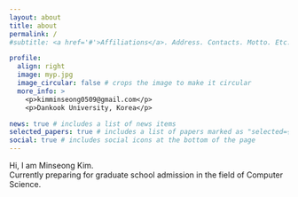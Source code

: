 ```yaml
---
layout: about
title: about
permalink: /
#subtitle: <a href='#'>Affiliations</a>. Address. Contacts. Motto. Etc.

profile:
  align: right
  image: myp.jpg
  image_circular: false # crops the image to make it circular
  more_info: >
    <p>kimminseong0509@gmail.com</p>
    <p>Dankook University, Korea</p>

news: true # includes a list of news items
selected_papers: true # includes a list of papers marked as "selected={true}"
social: true # includes social icons at the bottom of the page
---
```


Hi, I am Minseong Kim.   
Currently preparing for graduate school admission in the field of Computer Science.